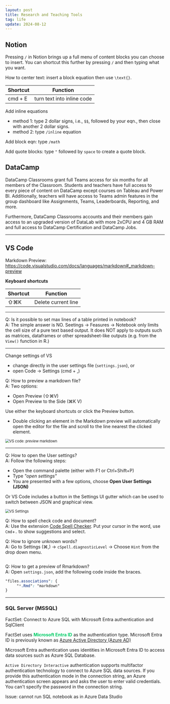 ```yaml
---
layout: post
title: Research and Teaching Tools
tag: life
update: 2024-08-12
---
```




## Notion

Pressing `/` in Notion brings up a full menu of content blocks you can choose to insert. You can shortcut this further by pressing `/` and then typing what you want. 



How to center text: insert a block equation then use `\text{}`.



| Shortcut | Function                   |
| -------- | -------------------------- |
| cmd + E  | turn text into inline code |



Add inline equations

- method 1: type 2 dollar signs, i.e., `$$`, followed by your eqn., then close with another 2 dollar signs.
- method 2: type `/inline` equation





Add block eqn: type `/math`

Add quote blocks: type `"` followed by `space` to create a quote block.



## DataCamp

DataCamp Classrooms grant full Teams access for six months for all members of the Classroom. Students and teachers have full access to every piece of content on DataCamp except courses on Tableau and Power BI. Additionally, teachers will have access to Teams admin features in the group dashboard like Assignments, Teams, Leaderboards, Reporting, and more.

Furthermore, DataCamp Classrooms accounts and their members gain access to an upgraded version of DataLab with more 2xCPU and 4 GB RAM and full access to DataCamp Certification and DataCamp Jobs.



___

## VS Code

Markdown Preview: <https://code.visualstudio.com/docs/languages/markdown#_markdown-preview>

**Keyboard shortcuts**

| Shortcut | Function            |
| -------- | ------------------- |
| ⇧⌘K      | Delete current line |



___

Q: Is it possible to set max lines of a table printed in notebook?  
A: The simple answer is NO. Seetings → Feasures → Notebook only limits the cell size of a pure text based output. It does NOT apply to outputs such as matrices, dataframes or other spreadsheet-like outputs (e.g. from the `View()` function in R.)

___

Change settings of VS

- change directly in the user settings file (`settings.json`), or
- open Code → Settings (cmd + ,)



Q: How to preview a markdown file?  
A: Two options:

- Open Preview (⇧⌘V)
- Open Preview to the Side (⌘K V)

Use either the keyboard shortcuts or click the Preview button. 

- Double clicking an element in the Markdown preview will automatically open the editor for the file and scroll to the line nearest the clicked element.

<img src="https://drive.google.com/thumbnail?id=14rY5JBq2TNjT7Z4Nc5x5_jMa0esNGlN5&sz=w1000" alt="VS code: preview markdown" style="display: block; margin-right: auto; margin-left: auto; zoom:80%;" />



___

Q: How to open the User settings?  
A: Follow the following steps:

- Open the command palette (either with F1 or Ctrl+Shift+P)
- Type *"open settings"*
- You are presented with a few options, choose **Open User Settings (JSON)**

Or VS Code includes a button in the Settings UI gutter which can be used to switch between JSON and graphical view.

<img src="https://drive.google.com/thumbnail?id=1-l2nIxBZuTRE5_zHkirjS4HzZ_5c-be5&sz=w1000" alt="VS Settings" style="display: block; margin-right: auto; margin-left: auto; zoom:80%;" />



Q: How to spell check code and document?  
A: Use the extension [Code Spell Checker](https://marketplace.visualstudio.com/items?itemName=streetsidesoftware.code-spell-checker). Put your cursor in the word, use `Cmd`+`.` to show suggestions and select.



Q: How to ignore unknown words?  
A: Go to Settings (⌘,) → `cSpell.diagnosticLevel` → Choose `Hint`  from the drop down menu. 

<img src="https://drive.google.com/thumbnail?id=1ZxDhrGmvNKGtokZ88epXUw7zw7hEG3Dl&sz=w1000" alt="" style="display: block; margin-right: auto; margin-left: auto; zoom:60%;" />





Q: How to get a preview of Rmarkdown?  
A: Open `settings.json`, add the following code inside the braces.

```css
"files.associations": {
     "*.Rmd": "markdown"
}
```





___

### SQL Server (MSSQL)

FactSet: Connect to Azure SQL with Microsoft Entra authentication and SqlClient

FactSet uses <span style='color:#00CC66'>**Microsoft Entra ID**</span> as the authentication type. Microsoft Entra ID is previously known as [Azure Active Directory (Azure AD)](https://learn.microsoft.com/en-us/entra/fundamentals/new-name)

Microsoft Entra authentication uses identities in Microsoft Entra ID to access data sources such as Azure SQL Database.

`Active Directory Interactive` authentication supports multifactor authentication technology to connect to Azure SQL data sources. If you provide this authentication mode in the connection string, an Azure authentication screen appears and asks the user to enter valid credentials. You can't specify the password in the connection string.

Issue: cannot run SQL notebook as in Azure Data Studio
